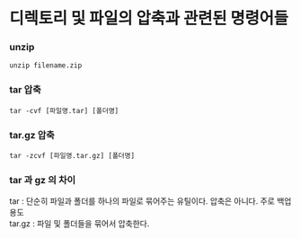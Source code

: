 # 디렉토리 및 파일의 압축과 관련된 명령어들

### unzip

`unzip filename.zip`

### tar 압축
`tar -cvf [파일명.tar] [폴더명]`

### tar.gz 압축
`tar -zcvf [파일명.tar.gz] [폴더명]`

### tar 과 gz 의 차이
tar : 단순히 파일과 폴더를 하나의 파일로 묶어주는 유틸이다. 압축은 아니다. 주로 백업용도  
tar.gz : 파일 및 폴더들을 묶어서 압축한다.

